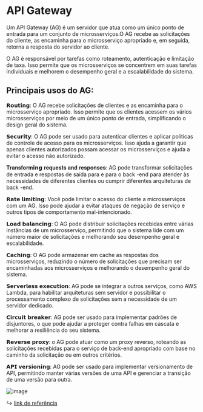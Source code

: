 # API Gateway

Um API Gateway (AG) é um servidor que atua como um único ponto de entrada para um conjunto de microsserviços.O AG recebe as solicitações do cliente, as encaminha para o microsserviço apropriado e, em seguida, retorna a resposta do servidor ao cliente.

O AG é responsável por tarefas como roteamento, autenticação e limitação de taxa. Isso permite que os microsserviços se concentrem em suas tarefas individuais e melhorem o desempenho geral e a escalabilidade do sistema.

## Principais usos do AG:

𝗥𝗼𝘂𝘁𝗶𝗻𝗴: O AG recebe solicitações de clientes e as encaminha para o microsserviço apropriado. Isso permite que os clientes acessem os vários microsserviços por meio de um único ponto de entrada, simplificando o design geral do sistema.

𝗦𝗲𝗰𝘂𝗿𝗶𝘁𝘆: O AG pode ser usado para autenticar clientes e aplicar políticas de controle de acesso para os microsserviços. Isso ajuda a garantir que apenas clientes autorizados possam acessar os microsserviços e ajuda a evitar o acesso não autorizado.

𝐓𝐫𝐚𝐧𝐬𝐟𝐨𝐫𝐦𝗶𝗻𝗴 𝐫𝐞𝐪𝐮𝐞𝐬𝐭𝐬 𝐚𝐧𝐝 𝐫𝐞𝐬𝐩𝐨𝐧𝐬𝐞𝐬: AG pode transformar solicitações de entrada e respostas de saída para e para o back -end para atender às necessidades de diferentes clientes ou cumprir diferentes arquiteturas de back -end.

𝗥𝗮𝘁𝗲 𝗹𝗶𝗺𝗶𝘁𝗶𝗻𝗴: Você pode limitar o acesso do cliente a microsserviços com um AG. Isso pode ajudar a evitar ataques de negação de serviço e outros tipos de comportamento mal-intencionado.

𝗟𝗼𝗮𝗱 𝗯𝗮𝗹𝗮𝗻𝗰𝗶𝗻𝗴: O AG pode distribuir solicitações recebidas entre várias instâncias de um microsserviço, permitindo que o sistema lide com um número maior de solicitações e melhorando seu desempenho geral e escalabilidade.

𝗖𝗮𝗰𝗵𝗶𝗻𝗴: O AG pode armazenar em cache as respostas dos microsserviços, reduzindo o número de solicitações que precisam ser encaminhadas aos microsserviços e melhorando o desempenho geral do sistema.

𝗦𝗲𝗿𝘃𝗲𝗿𝗹𝗲𝘀𝘀 𝗲𝘅𝗲𝗰𝘂𝘁𝗶𝗼𝗻: AG pode se integrar a outros serviços, como AWS Lambda, para habilitar arquiteturas sem servidor e possibilitar o processamento complexo de solicitações sem a necessidade de um servidor dedicado.

𝗖𝗶𝗿𝗰𝘂𝗶𝘁 𝗯𝗿𝗲𝗮𝗸𝗲𝗿: AG pode ser usado para implementar padrões de disjuntores, o que pode ajudar a proteger contra falhas em cascata e melhorar a resiliência do seu sistema.

𝗥𝗲𝘃𝗲𝗿𝘀𝗲 𝗽𝗿𝗼𝘅𝘆: o AG pode atuar como um proxy reverso, roteando as solicitações recebidas para o serviço de back-end apropriado com base no caminho da solicitação ou em outros critérios.

𝗔𝗣𝗜 𝘃𝗲𝗿𝘀𝗶𝗼𝗻𝗶𝗻𝗴: AG pode ser usado para implementar versionamento de API, permitindo manter várias versões de uma API e gerenciar a transição de uma versão para outra.

![image](https://user-images.githubusercontent.com/24658433/226021584-8983b961-ca3c-4ee0-93c9-26f98c1ded40.png)

↪️ [link de referência](https://www.linkedin.com/posts/lgertel_microsserviaexos-activity-7027471565264928768-ntld?utm_source=share&utm_medium=member_desktop)
